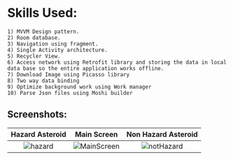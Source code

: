 # Skills Used:

```
1) MVVM Design pattern.
2) Room database.
3) Navigation using fragment.
4) Single Activity architecture.
5) Recycler View.
6) Access network using Retrofit library and storing the data in local data base so the entire application works offline.
7) Download Image using Picasso library
8) Two way data binding
9) Optimize background work using Work manager
10) Parse Json files using Moshi builder
```

## Screenshots:
Hazard Asteroid            |  Main Screen              | Non Hazard Asteroid
:-------------------------:|:-------------------------:|:-------------------------:
![hazard](https://user-images.githubusercontent.com/102627389/188727727-35378941-51c6-4e64-a164-bab249f81a67.png) |   ![MainScreen](https://user-images.githubusercontent.com/102627389/188727751-793a8561-3479-43f3-8480-a80174e0d231.png) |  ![notHazard](https://user-images.githubusercontent.com/102627389/188727767-252123fd-c1cc-48c1-a30e-59e21b36ab17.png)

